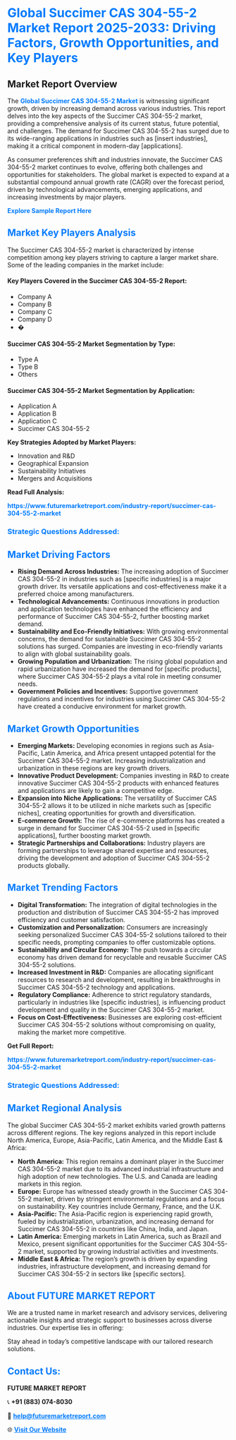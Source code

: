 <h1 style="color: #007BFF;">Global Succimer CAS 304-55-2 Market Report 2025-2033: Driving Factors, Growth Opportunities, and Key Players</h1>

<section id="overview">
<h2>Market Report Overview</h2>
<p>The <a href="https://www.futuremarketreport.com/industry-report/succimer-cas-304-55-2-market" style="color: #007BFF; text-decoration: none;"><strong>Global Succimer CAS 304-55-2 Market</strong></a> is witnessing significant growth, driven by increasing demand across various industries. This report delves into the key aspects of the Succimer CAS 304-55-2 market, providing a comprehensive analysis of its current status, future potential, and challenges. The demand for Succimer CAS 304-55-2 has surged due to its wide-ranging applications in industries such as [insert industries], making it a critical component in modern-day [applications].</p>
<p>As consumer preferences shift and industries innovate, the Succimer CAS 304-55-2 market continues to evolve, offering both challenges and opportunities for stakeholders. The global market is expected to expand at a substantial compound annual growth rate (CAGR) over the forecast period, driven by technological advancements, emerging applications, and increasing investments by major players.</p>
</section>

<section id="overview">
<p><a href="https://www.futuremarketreport.com/request-sample/reportId=121207" style="color: #007BFF; text-decoration: none;"><strong>Explore Sample Report Here</strong></a></p>
</section>

<section id="key-players">
<h2 style="color: #007BFF;">Market Key Players Analysis</h2>
<p>The Succimer CAS 304-55-2 market is characterized by intense competition among key players striving to capture a larger market share. Some of the leading companies in the market include:</p>
<h4>Key Players Covered in the Succimer CAS 304-55-2 Report:</h4>
<ul><li>Company A</li><li>Company B</li><li>Company C</li><li>Company D</li><li>�</li></ul>
<h4>Succimer CAS 304-55-2 Market Segmentation by Type:</h4>
<ul><li>Type A</li><li>Type B</li><li>Others</li></ul>

<h4>Succimer CAS 304-55-2 Market Segmentation by Application:</h4>
<ul><li>Application A</li><li>Application B</li><li>Application C</li><li>Succimer CAS 304-55-2</li></ul>
<p><strong>Key Strategies Adopted by Market Players:</strong></p>
<ul>
<li>Innovation and R&D</li>
<li>Geographical Expansion</li>
<li>Sustainability Initiatives</li>
<li>Mergers and Acquisitions</li>
</ul>
</section>

<section>
<p><strong>Read Full Analysis: </strong></p><a href="https://www.futuremarketreport.com/industry-report/succimer-cas-304-55-2-market" style="color: #007BFF; text-decoration: none;"><strong>https://www.futuremarketreport.com/industry-report/succimer-cas-304-55-2-market</strong></a>
<h3 style="color: #007BFF;">Strategic Questions Addressed:</h3>
</section>

<section id="driving-factors">
<h2 style="color: #007BFF;">Market Driving Factors</h2>
<ul>
<li><strong>Rising Demand Across Industries:</strong> The increasing adoption of Succimer CAS 304-55-2 in industries such as [specific industries] is a major growth driver. Its versatile applications and cost-effectiveness make it a preferred choice among manufacturers.</li>
<li><strong>Technological Advancements:</strong> Continuous innovations in production and application technologies have enhanced the efficiency and performance of Succimer CAS 304-55-2, further boosting market demand.</li>
<li><strong>Sustainability and Eco-Friendly Initiatives:</strong> With growing environmental concerns, the demand for sustainable Succimer CAS 304-55-2 solutions has surged. Companies are investing in eco-friendly variants to align with global sustainability goals.</li>
<li><strong>Growing Population and Urbanization:</strong> The rising global population and rapid urbanization have increased the demand for [specific products], where Succimer CAS 304-55-2 plays a vital role in meeting consumer needs.</li>
<li><strong>Government Policies and Incentives:</strong> Supportive government regulations and incentives for industries using Succimer CAS 304-55-2 have created a conducive environment for market growth.</li>
</ul>
</section>

<section id="growth-opportunities">
<h2 style="color: #007BFF;">Market Growth Opportunities</h2>
<ul>
<li><strong>Emerging Markets:</strong> Developing economies in regions such as Asia-Pacific, Latin America, and Africa present untapped potential for the Succimer CAS 304-55-2 market. Increasing industrialization and urbanization in these regions are key growth drivers.</li>
<li><strong>Innovative Product Development:</strong> Companies investing in R&D to create innovative Succimer CAS 304-55-2 products with enhanced features and applications are likely to gain a competitive edge.</li>
<li><strong>Expansion into Niche Applications:</strong> The versatility of Succimer CAS 304-55-2 allows it to be utilized in niche markets such as [specific niches], creating opportunities for growth and diversification.</li>
<li><strong>E-commerce Growth:</strong> The rise of e-commerce platforms has created a surge in demand for Succimer CAS 304-55-2 used in [specific applications], further boosting market growth.</li>
<li><strong>Strategic Partnerships and Collaborations:</strong> Industry players are forming partnerships to leverage shared expertise and resources, driving the development and adoption of Succimer CAS 304-55-2 products globally.</li>
</ul>
</section>

<section id="trending-factors">
<h2 style="color: #007BFF;">Market Trending Factors</h2>
<ul>
<li><strong>Digital Transformation:</strong> The integration of digital technologies in the production and distribution of Succimer CAS 304-55-2 has improved efficiency and customer satisfaction.</li>
<li><strong>Customization and Personalization:</strong> Consumers are increasingly seeking personalized Succimer CAS 304-55-2 solutions tailored to their specific needs, prompting companies to offer customizable options.</li>
<li><strong>Sustainability and Circular Economy:</strong> The push towards a circular economy has driven demand for recyclable and reusable Succimer CAS 304-55-2 solutions.</li>
<li><strong>Increased Investment in R&D:</strong> Companies are allocating significant resources to research and development, resulting in breakthroughs in Succimer CAS 304-55-2 technology and applications.</li>
<li><strong>Regulatory Compliance:</strong> Adherence to strict regulatory standards, particularly in industries like [specific industries], is influencing product development and quality in the Succimer CAS 304-55-2 market.</li>
<li><strong>Focus on Cost-Effectiveness:</strong> Businesses are exploring cost-efficient Succimer CAS 304-55-2 solutions without compromising on quality, making the market more competitive.</li>
</ul>
</section>

<section>
<p><strong>Get Full Report: </strong></p><a href="https://www.futuremarketreport.com/industry-report/succimer-cas-304-55-2-market" style="color: #007BFF; text-decoration: none;"><strong>https://www.futuremarketreport.com/industry-report/succimer-cas-304-55-2-market</strong></a>
<h3 style="color: #007BFF;">Strategic Questions Addressed:</h3>
</section>


<section id="regional-analysis">
<h2 style="color: #007BFF;">Market Regional Analysis</h2>
<p>The global Succimer CAS 304-55-2 market exhibits varied growth patterns across different regions. The key regions analyzed in this report include North America, Europe, Asia-Pacific, Latin America, and the Middle East & Africa:</p>
<ul>
<li><strong>North America:</strong> This region remains a dominant player in the Succimer CAS 304-55-2 market due to its advanced industrial infrastructure and high adoption of new technologies. The U.S. and Canada are leading markets in this region.</li>
<li><strong>Europe:</strong> Europe has witnessed steady growth in the Succimer CAS 304-55-2 market, driven by stringent environmental regulations and a focus on sustainability. Key countries include Germany, France, and the U.K.</li>
<li><strong>Asia-Pacific:</strong> The Asia-Pacific region is experiencing rapid growth, fueled by industrialization, urbanization, and increasing demand for Succimer CAS 304-55-2 in countries like China, India, and Japan.</li>
<li><strong>Latin America:</strong> Emerging markets in Latin America, such as Brazil and Mexico, present significant opportunities for the Succimer CAS 304-55-2 market, supported by growing industrial activities and investments.</li>
<li><strong>Middle East & Africa:</strong> The region’s growth is driven by expanding industries, infrastructure development, and increasing demand for Succimer CAS 304-55-2 in sectors like [specific sectors].</li>
</ul>
</section>

<footer>
<h2 style="color: #007BFF;">About FUTURE MARKET REPORT</h2>
<p>We are a trusted name in market research and advisory services, delivering actionable insights and strategic support to businesses across diverse industries. Our expertise lies in offering:</p>

<p>Stay ahead in today’s competitive landscape with our tailored research solutions.</p>

<h2 style="color: #007BFF;">Contact Us:</h2>
<p><strong>FUTURE MARKET REPORT</strong></p>
<p>📞 <strong>+91 (883) 074-8030</strong></p>
<p>📧 <strong><a href="mailto:help@futuremarketreport.com" style="color: #007BFF;">help@futuremarketreport.com</a></strong></p>
<p>🌐 <strong><a href="https://www.futuremarketreport.com/" style="color: #007BFF;">Visit Our Website</a></strong></p>
</footer>